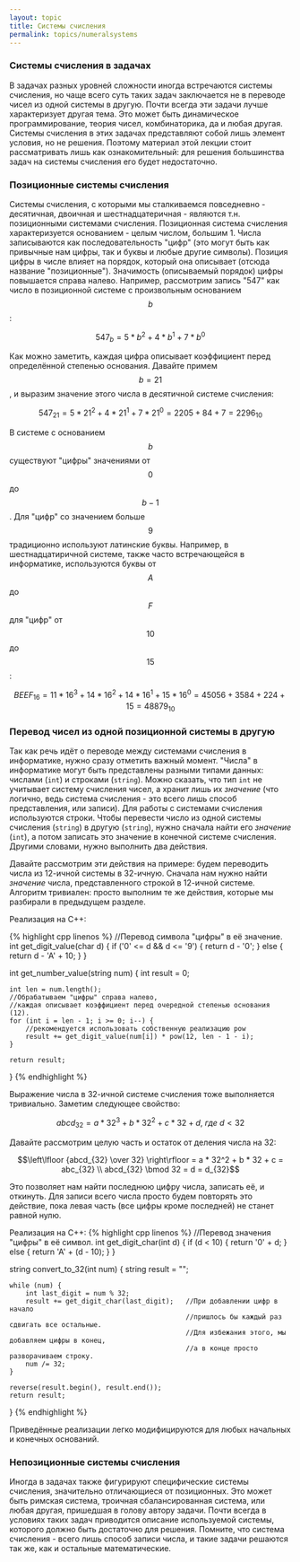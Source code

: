 ```yaml
---
layout: topic
title: Системы счисления
permalink: topics/numeralsystems
---
```


### Системы счисления в задачах

В задачах разных уровней сложности иногда встречаются системы счисления, но
чаще всего суть таких задач заключается не в переводе чисел из одной системы
в другую. Почти всегда эти задачи лучше характеризует другая тема. Это может быть
динамическое программирование, теория чисел, комбинаторика, да и любая другая.
Системы счисления в этих задачах представляют собой лишь элемент условия, но
не решения. Поэтому материал этой лекции стоит рассматривать лишь как
ознакомительный: для решения большинства задач на системы счисления его будет
недостаточно.

### Позиционные системы счисления

Системы счисления, с которыми мы сталкиваемся повседневно - десятичная,
двоичная и шестнадцатеричная - являются т.н. позиционными системами счисления.
Позиционная система счисления характеризуется основанием - целым числом,
большим 1. Числа записываются как последовательность "цифр" (это могут быть как
привычные нам цифры, так и буквы и любые другие символы). Позиция цифры в числе
влияет на порядок, который она описывает (отсюда название "позиционные"). Значимость
(описываемый порядок) цифры повышается справа налево. Например, рассмотрим
запись "547" как число в позиционной системе с произвольным основанием $$b$$:

$$547_b = 5 * b^2 + 4 * b^1 + 7 * b^0$$

Как можно заметить, каждая цифра описывает коэффициент перед определённой
степенью основания. Давайте примем $$b = 21$$, и выразим значение этого числа
в десятичной системе счисления:

$$547_{21} = 5 * 21^2 + 4 * 21^1 + 7 * 21^0 = 2205 + 84 + 7 = 2296_{10}$$

В системе с основанием $$b$$ существуют "цифры" значениями от $$0$$ до $$b - 1$$.
Для "цифр" со значением больше $$9$$ традиционно используют латинские буквы.
Например, в шестнадцатиричной системе, также часто встречающейся в информатике,
используются буквы от $$A$$ до $$F$$ для "цифр" от $$10$$ до $$15$$:

$$BEEF_{16} = 11 * 16^3 + 14 * 16^2 + 14 * 16^1 + 15 * 16^0 = 45056 + 3584 + 224 + 15 = 48879_{10}$$

### Перевод чисел из одной позиционной системы в другую

Так как речь идёт о переводе между системами счисления в информатике, нужно
сразу отметить важный момент. "Числа" в информатике могут быть представлены
разными типами данных: числами (<code>int</code>) и строками (<code>string</code>).
Можно сказать, что тип <code>int</code> не учитывает систему счисления чисел,
а хранит лишь их *значение* (что логично, ведь система счисления - это
всего лишь способ представления, или записи). Для работы с системами счисления
используются строки. Чтобы перевести число из одной системы счисления (<code>string</code>)
в другую (<code>string</code>), нужно сначала найти его *значение* (<code>int</code>),
а потом записать это значение в конечной системе счисления. Другими словами,
нужно выполнить два действия.

Давайте рассмотрим эти действия на примере: будем переводить числа из
12-ичной системы в 32-ичную. Сначала нам нужно найти *значение*
числа, представленного строкой в 12-ичной системе. Алгоритм тривиален:
просто выполним те же действия, которые мы разбирали в предыдущем разделе.

Реализация на C++:

{% highlight cpp linenos %}
//Перевод символа "цифры" в её значение.
int get_digit_value(char d) {
    if ('0' <= d && d <= '9') {
        return d - '0';
    } else {
        return d - 'A' + 10;
    }
}

int get_number_value(string num) {
    int result = 0;

    int len = num.length();
    //Обрабатываем "цифры" справа налево,
    //каждая описывает коэффициент перед очередной степенью основания (12).
    for (int i = len - 1; i >= 0; i--) {
        //рекомендуется использовать собственную реализацию pow
        result += get_digit_value(num[i]) * pow(12, len - 1 - i);
    }

    return result;
}
{% endhighlight %}


Выражение числа в 32-ичной системе счисления тоже выполняется тривиально.
Заметим следующее свойство:

$$abcd_{32} = a * 32^3 + b * 32^2 + c * 32 + d,\ где\ d < 32$$

Давайте рассмотрим целую часть и остаток от деления числа на 32:

$$\left\lfloor {abcd_{32} \over 32} \right\rfloor = a * 32^2 + b * 32 + c = abc_{32} \\
abcd_{32} \bmod 32 = d = d_{32}$$

Это позволяет нам найти последнюю цифру числа, записать её, и откинуть. Для
записи всего числа просто будем повторять это действие, пока левая часть (все
цифры кроме последней) не станет равной нулю.

Реализация на C++:
{% highlight cpp linenos %}
//Перевод значения "цифры" в её символ.
int get_digit_char(int d) {
    if (d < 10) {
        return '0' + d;
    } else {
        return 'A' + (d - 10);
    }
}

string convert_to_32(int num) {
    string result = "";

    while (num) {
        int last_digit = num % 32;
        result += get_digit_char(last_digit);   //При добавлении цифр в начало
                                                //пришлось бы каждый раз сдвигать все остальные.
                                                //Для избежания этого, мы добавляем цифры в конец,
                                                //а в конце просто разворачиваем строку.
        num /= 32;
    }

    reverse(result.begin(), result.end());
    return result;
}
{% endhighlight %}


Приведённые реализации легко модифицируются для любых начальных и конечных
оснований.

### Непозиционные системы счисления

Иногда в задачах также фигурируют специфические системы счисления, значительно
отличающиеся от позиционных. Это может быть римская система, троичная
сбалансированная система, или любая другая, пришедшая в голову автору задачи.
Почти всегда в условиях таких задач приводится описание используемой системы,
которого должно быть достаточно для решения. Помните, что система счисления -
всего лишь способ записи числа, и такие задачи решаются так же, как и остальные
математические.
